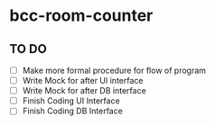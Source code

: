 # bcc-room-counter

## TO DO
- [ ] Make more formal procedure for flow of program
- [ ] Write Mock for after UI interface 
- [ ] Write Mock for after DB interface
- [ ] Finish Coding UI Interface
- [ ] Finish Coding DB Interface
